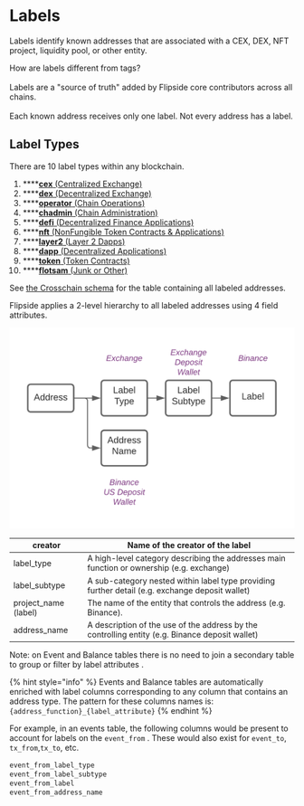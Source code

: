 # Labels

Labels identify known addresses that are associated with a CEX, DEX, NFT project, liquidity pool, or other entity.&#x20;

How are labels different from tags?\
\
Labels are a "source of truth" added by Flipside core contributors across all chains.\
\
Each known address receives only one label. Not every address has a label.



## Label Types

There are 10 label types within any blockchain.

1. ****[**cex** (Centralized Exchange)](cex-label-type.md)
2. ****[**dex** (Decentralized Exchange)](dex-label-type.md)
3. ****[**operator** (Chain Operations)](operator-label-type.md)
4. ****[**chadmin** (Chain Administration)](chadmin-label-type.md)
5. ****[**defi** (Decentralized Finance Applications)](dex-label-type.md)
6. ****[**nft** (NonFungible Token Contracts & Applications)](nft-label-type.md)
7. ****[**layer2** (Layer 2 Dapps)](layer2-label-type.md)
8. ****[**dapp** (Decentralized Applications)](other-label-type.md)
9. ****[**token** (Token Contracts)](token-label-type.md)
10. ****[**flotsam** (Junk or Other)](flotsam-label-type.md)

See [the Crosschain schema](../../tables/crosschain-tables/crosschain-address-labels.md) for the table containing all labeled addresses.&#x20;

Flipside applies a 2-level hierarchy to all labeled addresses using 4 field attributes.&#x20;



![](<../../../.gitbook/assets/Velocity Documentation - Labels.png>)

| creator               | Name of the creator of the label                                                                |
| --------------------- | ----------------------------------------------------------------------------------------------- |
| label\_type           | A high-level category describing the addresses main function or ownership (e.g. exchange)       |
| label\_subtype        | A sub-category nested within label type providing further detail (e.g. exchange deposit wallet) |
| project\_name (label) | The name of the entity that controls the address (e.g. Binance).                                |
| address\_name         | A description of the use of the address by the controlling entity (e.g. Binance deposit wallet) |

Note: on Event and Balance tables there is no need to join a secondary table to group or filter by label attributes .

{% hint style="info" %}
Events and Balance tables are automatically enriched with label columns corresponding to any column that contains an address type. The pattern for these columns names is: `{address_function}_{label_attribute}`
{% endhint %}

For example, in an events table, the following columns would be present to account for labels on the `event_from` . These would also exist for `event_to`, `tx_from`,`tx_to`, etc.

```
event_from_label_type
event_from_label_subtype
event_from_label
event_from_address_name
```

##


